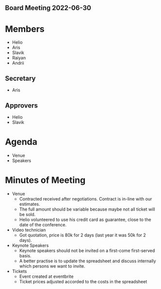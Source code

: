 Board Meeting 2022-06-30
------------------------

# Members
* Helio 
* Aris
* Slavik
* Raiyan
* Andrii

## Secretary
* Aris

## Approvers
* Helio
* Slavik

# Agenda
* Venue
* Speakers

# Minutes of Meeting
* Venue
  - Contracted received after negotiations. Contract is in-line with our estimates. 
  - The full amount should be variable because maybe not all ticket will be sold.
  - Helio volunteered to use his credit card as guarantee, close to the date of the conference.
* Video technician
  - Got quotation, price is 80k for 2 days (last year it was 50k for 2 days).
* Keynote Speakers
  - Keynote speakers should not be invited on a first-come first-served basis. 
  - A better practise is to update the spreadsheet and discuss internally which persons we want to invite. 
* Tickets
  - Event created at eventbrite
  - Ticket prices adjusted accorded to the costs in the spreadsheet
